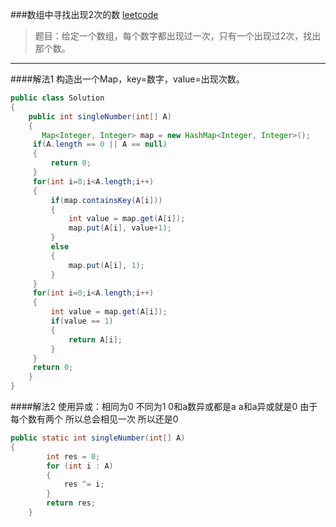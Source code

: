 ###数组中寻找出现2次的数
[leetcode](https://leetcode.com/problems/single-number/)
>题目：给定一个数组，每个数字都出现过一次，只有一个出现过2次，找出那个数。


-----
####解法1
构造出一个Map，key=数字，value=出现次数。
```java
public class Solution
{
    public int singleNumber(int[] A)
    {
       Map<Integer, Integer> map = new HashMap<Integer, Integer>();  
     if(A.length == 0 || A == null)
     {  
         return 0;  
     }  
     for(int i=0;i<A.length;i++)
     {  
         if(map.containsKey(A[i]))
         {  
             int value = map.get(A[i]);  
             map.put(A[i], value+1);  
         }
         else
         {  
             map.put(A[i], 1);  
         }  
     }  
     for(int i=0;i<A.length;i++)
     {  
         int value = map.get(A[i]);  
         if(value == 1)
         {  
             return A[i];  
         }  
     }  
     return 0;  
    }
}
```
####解法2
使用异或：相同为0 不同为1
0和a数异或都是a
a和a异或就是0
由于每个数有两个 所以总会相见一次 所以还是0
```java
public static int singleNumber(int[] A)
{
        int res = 0;
        for (int i : A)
        {
            res ^= i;
        }
        return res;
    }
```


